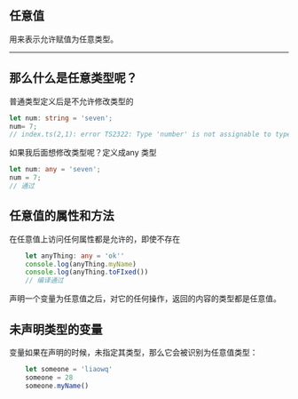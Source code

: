 ## 任意值

用来表示允许赋值为任意类型。

* * *

## 那么什么是任意类型呢？

普通类型定义后是不允许修改类型的
```typescript
let num: string = 'seven';
num= 7;
// index.ts(2,1): error TS2322: Type 'number' is not assignable to type 'string'.

```

如果我后面想修改类型呢？定义成any 类型
```typescript
let num: any = 'seven';
num = 7;
// 通过
```

## 任意值的属性和方法
    
在任意值上访问任何属性都是允许的，即使不存在

```typescript
    let anyThing: any = 'ok''
    console.log(anyThing.myName)
    console.log(anyThing.toFIxed())
    // 编译通过
```
    
声明一个变量为任意值之后，对它的任何操作，返回的内容的类型都是任意值。

## 未声明类型的变量
    
变量如果在声明的时候，未指定其类型，那么它会被识别为任意值类型：
    
```typescript
    let someone = 'liaowq'
    someone = 28
    someone.myName()
```